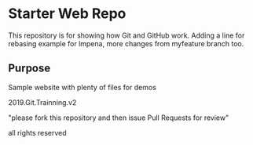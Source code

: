 # Starter Web Repo

This repository is for showing how Git and GitHub work.
Adding a line for rebasing example for lmpena, more changes from myfeature branch too.

## Purpose

Sample website with plenty of files for demos


2019.Git.Trainning.v2


"please fork this repository and then issue Pull Requests for review"

all rights reserved